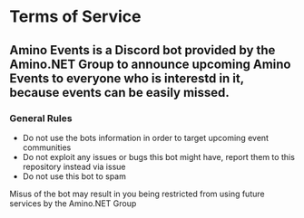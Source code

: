 # Terms of Service
## Amino Events is a Discord bot provided by the Amino.NET Group to announce upcoming Amino Events to everyone who is interestd in it, because events can be easily missed.

### General Rules
- Do not use the bots information in order to target upcoming event communities
- Do not exploit any issues or bugs this bot might have, report them to this repository instead via issue
- Do not use this bot to spam

Misus of the bot may result in you being restricted from using future services by the Amino.NET Group